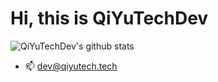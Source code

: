 # Hi, this is QiYuTechDev

![QiYuTechDev's github stats](https://github-readme-stats.vercel.app/api?username=QiYuTechDev&count_private=false&show_icons=true)

- 📫 dev@qiyutech.tech
